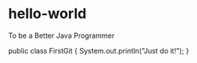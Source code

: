 # hello-world
To be a Better Java Programmer

public class FirstGit {
    System.out.println("Just do it!");
}
